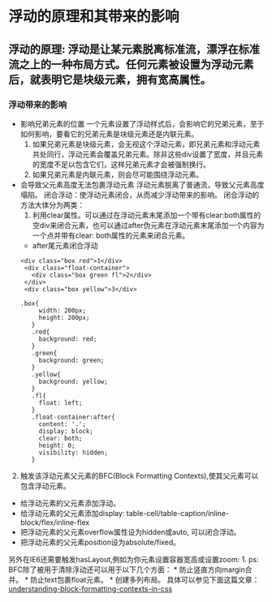 # 浮动的原理和其带来的影响

## 浮动的原理: 浮动是让某元素脱离标准流，漂浮在标准流之上的一种布局方式。任何元素被设置为浮动元素后，就表明它是块级元素，拥有宽高属性。

### 浮动带来的影响
* 影响兄弟元素的位置
  一个元素设置了浮动样式后，会影响它的兄弟元素，至于如何影响，要看它的兄弟元素是块级元素还是内联元素。
  1. 如果兄弟元素是块级元素，会无视这个浮动元素，即兄弟元素和浮动元素共处同行，浮动元素会覆盖兄弟元素。除非这些div设置了宽度，并且元素的宽度不足以包含它们，这样兄弟元素才会被强制换行。
  2. 如果兄弟元素是内联元素，则会尽可能围绕浮动元素。
* 会导致父元素高度无法包裹浮动元素
  浮动元素脱离了普通流，导致父元素高度塌陷。
  闭合浮动：使浮动元素闭合，从而减少浮动带来的影响。
  闭合浮动的方法大体分为两类：
  1. 利用clear属性。可以通过在浮动元素末尾添加一个带有clear:both属性的空div来闭合元素，也可以通过after伪元素在浮动元素末尾添加一个内容为一个点并带有clear: both属性的元素来闭合元素。
   * after尾元素闭合浮动
   ````
   <div class="box red">1</div>
    <div class="float-container">
      <div class="box green fl">2</div>
    </div>
    <div class="box yellow">3</div>
   ````
   ````
   .box{
        width: 200px;
        height: 200px;
      }
      .red{
        background: red;
      }
      .green{
        background: green;
      }
      .yellow{
        background: yellow;
      }
      .fl{
        float: left;
      }
      .float-container:after{
        content: '.';
        display: block;
        clear: both;
        height: 0;
        visibility: hidden;
      }
   ````
 2. 触发该浮动元素父元素的BFC(Block Formatting Contexts),使其父元素可以包含浮动元素。
   *  给浮动元素的父元素添加浮动。
   *  给浮动元素的父元素添加display: table-cell/table-caption/inline-block/flex/inline-flex
   *  把浮动元素的父元素overflow属性设为hidden或auto, 可以闭合浮动。
   *  把浮动元素的父元素position设为absolute/fixed。

   另外在IE6还需要触发hasLayout,例如为你元素设置容器宽高或设置zoom: 1.
   ps: BFC除了被用于清除浮动还可以用于以下几个方面：
    * 防止竖直方向margin合并。
    * 防止text包裹float元素。
    * 创建多列布局。
 具体可以参见下面这篇文章：[understanding-block-formatting-contexts-in-css](http://www.sitepoint.com/understanding-block-formatting-contexts-in-css/)

